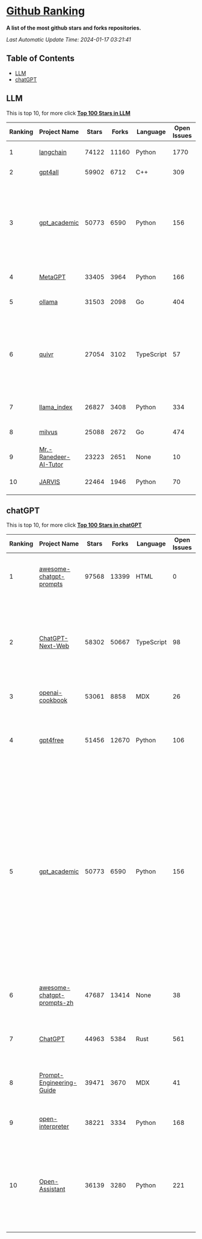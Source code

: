 [Github Ranking](./README.md)
==========

**A list of the most github stars and forks repositories.**

*Last Automatic Update Time: 2024-01-17 03:21:41*

## Table of Contents
 * [LLM](#LLM)
 * [chatGPT](#chatGPT)

## LLM

This is top 10, for more click **[Top 100 Stars in LLM](Top100/LLM.md)**

| Ranking | Project Name | Stars | Forks | Language | Open Issues | Description | Last Commit |
| ------- | ------------ | ----- | ----- | -------- | ----------- | ----------- | ----------- |
| 1 | [langchain](https://github.com/langchain-ai/langchain) | 74122 | 11160 | Python | 1770 | ⚡ Building applications with LLMs through composability ⚡ | 2024-01-17T02:15:30Z |
| 2 | [gpt4all](https://github.com/nomic-ai/gpt4all) | 59902 | 6712 | C++ | 309 | gpt4all: open-source LLM chatbots that you can run anywhere | 2024-01-16T21:36:21Z |
| 3 | [gpt_academic](https://github.com/binary-husky/gpt_academic) | 50773 | 6590 | Python | 156 | 为ChatGPT/GLM提供实用化交互界面，特别优化论文阅读/润色/写作体验，模块化设计，支持自定义快捷按钮&函数插件，支持Python和C++等项目剖析&自译解功能，PDF/LaTex论文翻译&总结功能，支持并行问询多种LLM模型，支持chatglm2等本地模型。兼容文心一言, moss, llama2, rwkv, claude2, 通义千问, 书生, 讯飞星火等。 | 2024-01-16T13:54:06Z |
| 4 | [MetaGPT](https://github.com/geekan/MetaGPT) | 33405 | 3964 | Python | 166 | 🌟 The Multi-Agent Framework: Given one line Requirement, return PRD, Design, Tasks, Repo | 2024-01-17T03:07:19Z |
| 5 | [ollama](https://github.com/jmorganca/ollama) | 31503 | 2098 | Go | 404 | Get up and running with Llama 2, Mistral, and other large language models locally. | 2024-01-17T00:58:42Z |
| 6 | [quivr](https://github.com/StanGirard/quivr) | 27054 | 3102 | TypeScript | 57 | Your GenAI Second Brain 🧠  A personal productivity assistant (RAG) ⚡️🤖 Chat with your docs (PDF, CSV, ...)  & apps using Langchain, GPT 3.5 / 4 turbo, Private, Anthropic, VertexAI, Ollama, LLMs, that you can share with users !  Local & Private alternative to OpenAI GPTs & ChatGPT powered by retrieval-augmented generation. | 2024-01-16T22:42:57Z |
| 7 | [llama_index](https://github.com/run-llama/llama_index) | 26827 | 3408 | Python | 334 | LlamaIndex (formerly GPT Index) is a data framework for your LLM applications | 2024-01-17T02:27:59Z |
| 8 | [milvus](https://github.com/milvus-io/milvus) | 25088 | 2672 | Go | 474 | A cloud-native vector database, storage for next generation AI applications | 2024-01-17T02:59:54Z |
| 9 | [Mr.-Ranedeer-AI-Tutor](https://github.com/JushBJJ/Mr.-Ranedeer-AI-Tutor) | 23223 | 2651 | None | 10 | A GPT-4 AI Tutor Prompt for customizable personalized learning experiences. | 2023-11-18T21:18:14Z |
| 10 | [JARVIS](https://github.com/microsoft/JARVIS) | 22464 | 1946 | Python | 70 | JARVIS, a system to connect LLMs with ML community. Paper: https://arxiv.org/pdf/2303.17580.pdf | 2024-01-15T03:26:37Z |


## chatGPT

This is top 10, for more click **[Top 100 Stars in chatGPT](Top100/chatGPT.md)**

| Ranking | Project Name | Stars | Forks | Language | Open Issues | Description | Last Commit |
| ------- | ------------ | ----- | ----- | -------- | ----------- | ----------- | ----------- |
| 1 | [awesome-chatgpt-prompts](https://github.com/f/awesome-chatgpt-prompts) | 97568 | 13399 | HTML | 0 | This repo includes ChatGPT prompt curation to use ChatGPT better. | 2024-01-16T15:16:59Z |
| 2 | [ChatGPT-Next-Web](https://github.com/ChatGPTNextWeb/ChatGPT-Next-Web) | 58302 | 50667 | TypeScript | 98 | A cross-platform ChatGPT/Gemini UI (Web / PWA / Linux / Win / MacOS). 一键拥有你自己的跨平台 ChatGPT/Gemini 应用。 | 2024-01-15T10:51:40Z |
| 3 | [openai-cookbook](https://github.com/openai/openai-cookbook) | 53061 | 8858 | MDX | 26 | Examples and guides for using the OpenAI API | 2024-01-16T12:02:49Z |
| 4 | [gpt4free](https://github.com/xtekky/gpt4free) | 51456 | 12670 | Python | 106 | The official gpt4free repository \| various collection of powerful language models | 2024-01-15T09:33:44Z |
| 5 | [gpt_academic](https://github.com/binary-husky/gpt_academic) | 50773 | 6590 | Python | 156 | 为ChatGPT/GLM提供实用化交互界面，特别优化论文阅读/润色/写作体验，模块化设计，支持自定义快捷按钮&函数插件，支持Python和C++等项目剖析&自译解功能，PDF/LaTex论文翻译&总结功能，支持并行问询多种LLM模型，支持chatglm2等本地模型。兼容文心一言, moss, llama2, rwkv, claude2, 通义千问, 书生, 讯飞星火等。 | 2024-01-16T13:54:06Z |
| 6 | [awesome-chatgpt-prompts-zh](https://github.com/PlexPt/awesome-chatgpt-prompts-zh) | 47687 | 13414 | None | 38 | ChatGPT 中文调教指南。各种场景使用指南。学习怎么让它听你的话。 | 2023-12-06T17:31:31Z |
| 7 | [ChatGPT](https://github.com/lencx/ChatGPT) | 44963 | 5384 | Rust | 561 | 🔮 ChatGPT Desktop Application (Mac, Windows and Linux) | 2024-01-06T22:15:36Z |
| 8 | [Prompt-Engineering-Guide](https://github.com/dair-ai/Prompt-Engineering-Guide) | 39471 | 3670 | MDX | 41 | 🐙 Guides, papers, lecture, notebooks and resources for prompt engineering | 2024-01-16T06:47:02Z |
| 9 | [open-interpreter](https://github.com/KillianLucas/open-interpreter) | 38221 | 3334 | Python | 168 | A natural language interface for computers | 2024-01-16T23:42:03Z |
| 10 | [Open-Assistant](https://github.com/LAION-AI/Open-Assistant) | 36139 | 3280 | Python | 221 | OpenAssistant is a chat-based assistant that understands tasks, can interact with third-party systems, and retrieve information dynamically to do so. | 2024-01-16T16:27:24Z |

